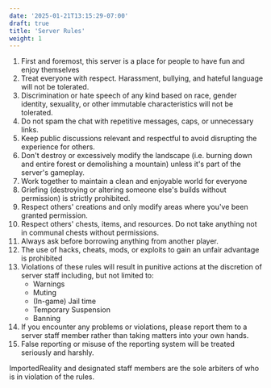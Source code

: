 ```yaml
---
date: '2025-01-21T13:15:29-07:00'
draft: true
title: 'Server Rules'
weight: 1
---
```

1. First and foremost, this server is a place for people to have fun and enjoy themselves
2. Treat everyone with respect. Harassment, bullying, and hateful language will not be tolerated.
3. Discrimination or hate speech of any kind based on race, gender identity, sexuality, or other immutable characteristics will not be tolerated.
4. Do not spam the chat with repetitive messages, caps, or unnecessary links.
5. Keep public discussions relevant and respectful to avoid disrupting the experience for others.
6. Don't destroy or excessively modify the landscape (i.e. burning down and entire forest or demolishing a mountain) unless it's part of the server's gameplay.
7. Work together to maintain a clean and enjoyable world for everyone
8. Griefing (destroying or altering someone else's builds without permission) is strictly prohibited.
9. Respect others' creations and only modify areas where you've been granted permission.
10. Respect others' chests, items, and resources. Do not take anything not in communal chests without permissions.
11. Always ask before borrowing anything from another player.
12. The use of hacks, cheats, mods, or exploits to gain an unfair advantage is prohibited
13. Violations of these rules will result in punitive actions at the discretion of server staff including, but not limited to:
    - Warnings
    - Muting
    - (In-game) Jail time
    - Temporary Suspension
    - Banning
14. If you encounter any problems or violations, please report them to a server staff member rather than taking matters into your own hands.
15. False reporting or misuse of the reporting system will be treated seriously and harshly.

ImportedReality and designated staff members are the sole arbiters of who is in violation of the rules.
